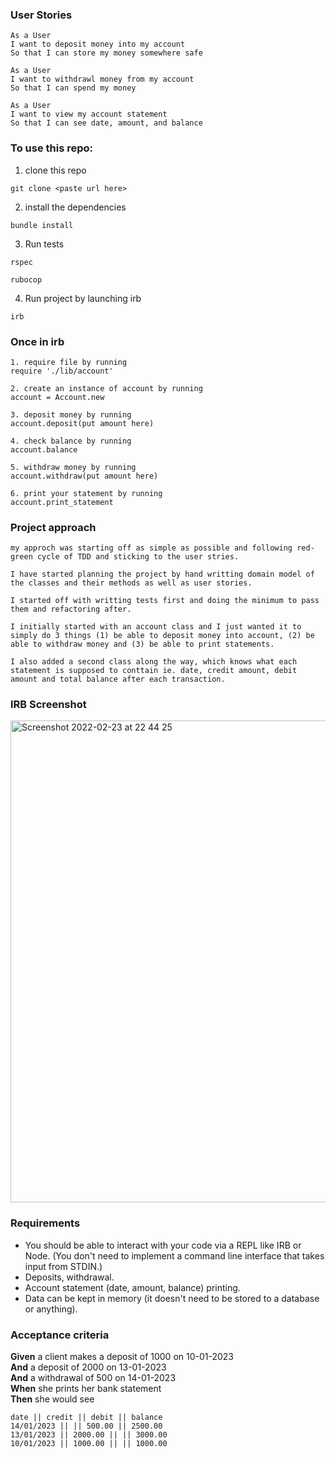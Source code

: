 ### User Stories

```
As a User
I want to deposit money into my account
So that I can store my money somewhere safe

As a User
I want to withdrawl money from my account
So that I can spend my money

As a User
I want to view my account statement
So that I can see date, amount, and balance
```

### To use this repo:

1. clone this repo

```
git clone <paste url here>
```

2. install the dependencies 

```
bundle install
```

3. Run tests

```
rspec

rubocop
```

4. Run project by launching irb

```
irb
```

### Once in irb 

```
1. require file by running 
require './lib/account'

2. create an instance of account by running 
account = Account.new

3. deposit money by running 
account.deposit(put amount here)

4. check balance by running 
account.balance

5. withdraw money by running
account.withdraw(put amount here)

6. print your statement by running
account.print_statement
```

### Project approach

```
my approch was starting off as simple as possible and following red-green cycle of TDD and sticking to the user stries.

I have started planning the project by hand writting domain model of the classes and their methods as well as user stories.

I started off with writting tests first and doing the minimum to pass them and refactoring after.

I initially started with an account class and I just wanted it to simply do 3 things (1) be able to deposit money into account, (2) be able to withdraw money and (3) be able to print statements.

I also added a second class along the way, which knows what each statement is supposed to conttain ie. date, credit amount, debit amount and total balance after each transaction.
```

### IRB Screenshot

<img width="771" alt="Screenshot 2022-02-23 at 22 44 25" src="https://user-images.githubusercontent.com/62032407/155430173-bfed2541-d241-4b45-bc6d-b37f4da6d998.png">


### Requirements

* You should be able to interact with your code via a REPL like IRB or Node.  (You don't need to implement a command line interface that takes input from STDIN.)
* Deposits, withdrawal.
* Account statement (date, amount, balance) printing.
* Data can be kept in memory (it doesn't need to be stored to a database or anything).

### Acceptance criteria

**Given** a client makes a deposit of 1000 on 10-01-2023  
**And** a deposit of 2000 on 13-01-2023  
**And** a withdrawal of 500 on 14-01-2023  
**When** she prints her bank statement  
**Then** she would see

```
date || credit || debit || balance
14/01/2023 || || 500.00 || 2500.00
13/01/2023 || 2000.00 || || 3000.00
10/01/2023 || 1000.00 || || 1000.00
```